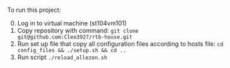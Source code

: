 To run this project:

0. Log in to virtual machine (st104vm101)
1. Copy repository with command: 
```git clone git@github.com:Cleo3927/rtb-house.git```
2. Run set up file that copy all configuration files according to hosts file:
```cd config_files && ./setup.sh && cd ..``` 
3. Run script ```./reload_allezon.sh```
